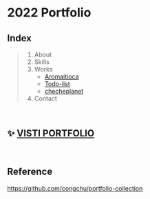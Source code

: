 # 2022 Portfolio

## Index
> 1. About
> 2. Skills
> 3. Works
>    + [Aromaitioca](https://github.com/Anise-002/Aromatica)
>    + [Todo-list](https://github.com/Anise-002/Todolist)
>    + [checheplanet](https://github.com/Anise-002/checheplanet)
> 4. Contact

<br>

## ✨ [VISTI PORTFOLIO](https://anise-002.github.io/portfolio---2022/)

<br>

## Reference
https://github.com/congchu/portfolio-collection





